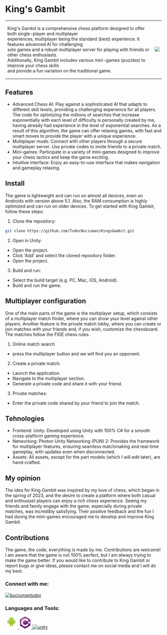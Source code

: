 
# King's Gambit

<table>
<tr>
<td>

King's Gambit is a comprehensive chess platform designed to offer both single-player and multiplayer<br> 
experiences, multiplayer being the standard (best) experience. It features advanced AI for challenging <br>
solo games and a robust multiplayer server for playing with friends or other chess enthusiasts.<br>
Additionally, King Gambit includes various mini-games (puzzles) to improve your chess skills <br>
and provide a fun variation on the traditional game.

</td>
<td align="right">
  <img  src="https://i.imgur.com/4D23QF2.png"/>
</td>
</tr>
</table>



## Features

- Advanced Chess AI: Play against a sophisticated AI that adapts to different skill levels, providing a challenging experience for all players. The code for optimizing the millions of searches that increase exponentially with each level of difficulty is personally created by me, having already had experience in the level of exponential searches. As a result of this algorithm, the game can offer relaxing games, with fast and smart moves to provide the player with a unique experience. 
- Multiplayer mode: Connect with other players through a secure multiplayer server. Use private codes to invite friends to a private match.
- Mini-games: Participate in a variety of mini-games designed to improve your chess tactics and keep the game exciting.
- Intuitive interface: Enjoy an easy-to-use interface that makes navigation and gameplay relaxing.



## Install

The game is lightweight and can run on almost all devices, even on Androids with version above 5.1. Also, the RAM consumption is highly optimized and can run on older devices.
To get started with King Gambit, follow these steps:
1. Clone the repository:

```bash
git clone https://github.com/TudorBuciuman/KingsGambit.git

```
2. Open in Unity:
- Open the project.
- Click 'Add' and select the cloned repository folder.
- Open the project.

3. Build and run:
- Select the build target (e.g. PC, Mac, iOS, Android).
- Build and run the game.

## Multiplayer configuration 

One of the main parts of the game is the multiplayer setup, which consists of a multiplayer match finder, where you can show your level against other players. Another feature is the private match lobby, where you can create or join matches with your friends and, if you wish, customize the chessboard. The matches follow the FIDE chess rules.

1. Online match search
- press the multiplayer button and we will find you an opponent.
2. Create a private match:
- Launch the application.
- Navigate to the multiplayer section.
- Generate a private code and share it with your friend.
3. Private matches:
- Enter the private code shared by your friend to join the match.
## Tehnologies
- Frontend:
Unity: Developed using Unity with 100% C# for a smooth cross-platform gaming experience.
- Networking:
Photon Unity Networking (PUN) 2: Provides the framework for multiplayer features, ensuring seamless matchmaking and real-time gameplay, with updates even when disconnected.
- Assets:
All assets, except for the part models (which I will edit later), are hand-crafted.

## My opinion
The idea for King Gambit was inspired by my love of chess, which began in the spring of 2023, and the desire to create a platform where both casual and enthusiast players can enjoy a rich chess experience. Seeing my friends and family engage with the game, especially during private matches, was incredibly satisfying. Their positive feedback and the fun I had during the mini-games encouraged me to develop and improve King Gambit.
## Contributions
The game, the code, everything is made by me. Contributions are welcome! I am aware that the game is not 100% perfect, but I am always trying to make the game better. If you would like to contribute to King Gambit or report bugs or give ideas, please contact me on social media and I will do my best.
<h3 align="left">Connect with me:</h3>
<p align="left">
<a href="https://instagram.com/buciumantudor" target="blank"><img align="center" src="https://raw.githubusercontent.com/rahuldkjain/github-profile-readme-generator/master/src/images/icons/Social/instagram.svg" alt="buciumantudor" height="30" width="40" /></a>
</p>

<h3 align="left">Languages and Tools:</h3>
<p align="left"> <a href="https://developer.android.com" target="_blank" rel="noreferrer"> <img src="https://raw.githubusercontent.com/devicons/devicon/master/icons/android/android-original-wordmark.svg" alt="android" width="40" height="40"/> </a>   <a href="https://www.w3schools.com/cs/" target="_blank" rel="noreferrer"> <img src="https://raw.githubusercontent.com/devicons/devicon/master/icons/csharp/csharp-original.svg" alt="csharp" width="40" height="40"/> </a> <a href="https://unity.com/" target="_blank" rel="noreferrer"> <img src="https://www.vectorlogo.zone/logos/unity3d/unity3d-icon.svg" alt="unity" width="40" height="40"/> </a> </p>
